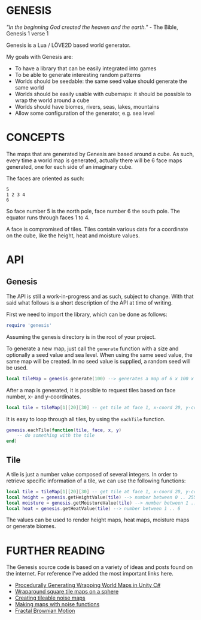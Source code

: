 # GENESIS

*"In the beginning God created the heaven and the earth."*
	- The Bible, Genesis 1 verse 1

Genesis is a Lua / LÖVE2D based world generator. 

My goals with Genesis are:

* To have a library that can be easily integrated into games
* To be able to generate interesting random patterns
* Worlds should be seedable: the same seed value should generate the same world
* Worlds should be easily usable with cubemaps: it should be possible to wrap the world around a cube
* Worlds should have biomes, rivers, seas, lakes, mountains
* Allow some configuration of the generator, e.g. sea level

# CONCEPTS

The maps that are generated by Genesis are based around a cube. As such, every
time a world map is generated, actually there will be 6 face maps generated, one 
for each side of an imaginary cube.

The faces are oriented as such:

	5
	1 2 3 4
	6

So face number 5 is the north pole, face number 6 the south pole. The equator 
runs through faces 1 to 4. 

A face is compromised of tiles. Tiles contain various data for a coordinate on 
the cube, like the height, heat and moisture values.

# API

## Genesis

The API is still a work-in-progress and as such, subject to change. With that 
said what follows is a short description of the API at time of writing.

First we need to import the library, which can be done as follows:

```lua
require 'genesis'
```

Assuming the genesis directory is in the root of your project.

To generate a new map, just call the `generate` function with a size and 
optionally a seed value and sea level. When using the same seed value, the same 
map will be created. In no seed value is supplied, a random seed will be used.

```lua
local tileMap = genesis.generate(100) --> generates a map of 6 x 100 x 100 
```

After a map is generated, it is possible to request tiles based on face number, 
x- and y-coordinates. 

```lua
local tile = tileMap[1][20][30] -- get tile at face 1, x-coord 20, y-coord 30
```

It is easy to loop through all tiles, by using the `eachTile` function.

```lua
genesis.eachTile(function(tile, face, x, y)
	-- do something with the tile
end)
```

## Tile

A tile is just a number value composed of several integers. In order to retrieve
specific information of a tile, we can use the following functions:

```lua
local tile = tileMap[1][20][30] -- get tile at face 1, x-coord 20, y-coord 30
local height = genesis.getHeightValue(tile) --> number between 0 .. 255
local moisture = genesis.getMoistureValue(tile) --> number between 1 .. 6
local heat = genesis.getHeatValue(tile) --> number between 1 .. 6
``` 

The values can be used to render height maps, heat maps, moisture maps or 
generate biomes.

# FURTHER READING

The Genesis source code is based on a variety of ideas and posts found on the 
internet. For reference I've added the most important links here.

* [Procedurally Generating Wrapping World Maps in Unity C#][0]
* [Wraparound square tile maps on a sphere][1]
* [Creating tileable noise maps][2]
* [Making maps with noise functions][3]
* [Fractal Brownian Motion][4]

[0]: http://www.jgallant.com/procedurally-generating-wrapping-world-maps-in-unity-csharp-part-1
[1]: https://www.redblobgames.com/x/1938-square-tiling-of-sphere/
[2]: https://ronvalstar.nl/creating-tileable-noise-maps
[3]: https://www.redblobgames.com/maps/terrain-from-noise/
[4]: https://thebookofshaders.com/13/
